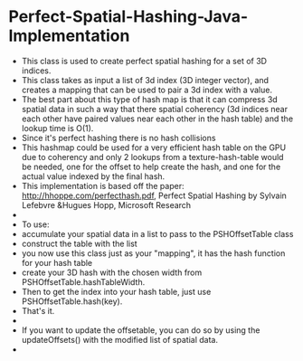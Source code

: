 # Perfect-Spatial-Hashing-Java-Implementation
 * This class is used to create perfect spatial hashing for a set of 3D indices.
 * This class takes as input a list of 3d index (3D integer vector), and creates a mapping that can be used to pair a 3d index with a value.
 * The best part about this type of hash map is that it can compress 3d spatial data in such a way that there spatial coherency (3d indices near each other have paired values near each other in the hash table) and the lookup time is O(1).
 * Since it's perfect hashing there is no hash collisions
 * This hashmap could be used for a very efficient hash table on the GPU due to coherency and only 2 lookups from a texture-hash-table would be needed, one for the offset to help create the hash, and one for the actual value indexed by the final hash.
 * This implementation is based off the paper: http://hhoppe.com/perfecthash.pdf, Perfect Spatial Hashing by Sylvain Lefebvre &Hugues Hopp, Microsoft Research
 *
 *  To use:
 *  accumulate your spatial data in a list to pass to the PSHOffsetTable class
 *  construct the table with the list
 *  you now use this class just as your "mapping", it has the hash function for your hash table
 *  create your 3D hash with the chosen width from PSHOffsetTable.hashTableWidth.
 *  Then to get the index into your hash table, just use PSHOffsetTable.hash(key).
 *  That's it.
 *
 *  If you want to update the offsetable, you can do so by using the updateOffsets() with the modified list of spatial data.
 *
